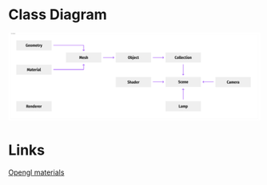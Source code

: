 # Class Diagram
<img title="class_diagram" alt="class_diagram" src="/resources/class_diagram.jpg">

# Links

[Opengl materials](http://devernay.free.fr/cours/opengl/materials.html)